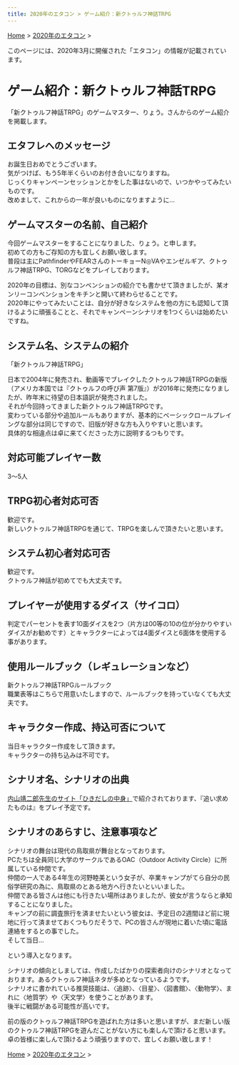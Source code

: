 ```yaml
---
title: 2020年のエタコン > ゲーム紹介：新クトゥルフ神話TRPG
---
```

[Home](../) > [2020年のエタコン](index.md) >

このページには、2020年3月に開催された「エタコン」の情報が記載されています。

# ゲーム紹介：新クトゥルフ神話TRPG

「新クトゥルフ神話TRPG」のゲームマスター、りょう。さんからのゲーム紹介を掲載します。


## エタフレへのメッセージ

お誕生日おめでとうございます。  
気がつけば、もう5年半くらいのお付き合いになりますね。  
じっくりキャンペーンセッションとかをした事はないので、いつかやってみたいものです。  
改めまして、これからの一年が良いものになりますように…  

## ゲームマスターの名前、自己紹介

今回ゲームマスターをすることになりました、りょう。と申します。  
初めての方もご存知の方も宜しくお願い致します。  
普段は主にPathfinderやFEARさんのトーキョーN◎VAやエンゼルギア、クトゥルフ神話TRPG、TORGなどをプレイしております。

2020年の目標は、別なコンベンションの紹介でも書かせて頂きましたが、某オンリーコンベンションをキチンと開いて終わらせることです。  
2020年にやってみたいことは、自分が好きなシステムを他の方にも認知して頂けるように頑張ることと、それでキャンペーンシナリオを1つくらいは始めたいですね。

## システム名、システムの紹介

「新クトゥルフ神話TRPG」

日本で2004年に発売され、動画等でブレイクしたクトゥルフ神話TRPGの新版（アメリカ本国では『クトゥルフの呼び声 第7版』）が2016年に発売になりましたが、昨年末に待望の日本語訳が発売されました。  
それが今回持ってきました新クトゥルフ神話TRPGです。  
変わっている部分や追加ルールもありますが、基本的にベーシックロールプレイングな部分は同じですので、旧版が好きな方も入りやすいと思います。  
具体的な相違点は卓に来てくださった方に説明するつもりです。

## 対応可能プレイヤー数

3～5人

## TRPG初心者対応可否

歓迎です。  
新しいクトゥルフ神話TRPGを通じて、TRPGを楽しんで頂きたいと思います。

## システム初心者対応可否

歓迎です。  
クトゥルフ神話が初めてでも大丈夫です。

## プレイヤーが使用するダイス（サイコロ）

判定でパーセントを表す10面ダイスを2つ（片方は00等の10の位が分かりやすいダイスがお勧めです）とキャラクターによっては4面ダイスと6面体を使用する事があります。

## 使用ルールブック（レギュレーションなど）

新クトゥルフ神話TRPGルールブック  
職業表等はこちらで用意いたしますので、ルールブックを持っていなくても大丈夫です。

## キャラクター作成、持込可否について

当日キャラクター作成をして頂きます。  
キャラクターの持ち込みは不可です。

## シナリオ名、シナリオの出典

<a href="http://coc.a.la9.jp/" target="_blank">内山靖二郎先生のサイト「ひきだしの中身」</a>で紹介されております、『追い求めたものは』をプレイ予定です。

## シナリオのあらすじ、注意事項など

シナリオの舞台は現代の鳥取県が舞台となっております。  
PCたちは全員同じ大学のサークルであるOAC（Outdoor Activity Circle）に所属している仲間です。  
仲間の一人である4年生の河野睦美という女子が、卒業キャンプがてら自分の民俗学研究の為に、鳥取県のとある地方へ行きたいといいました。  
仲間である皆さんは他にも行きたい場所はありましたが、彼女が言うならと承知することになりました。  
キャンプの前に調査旅行を済ませたいという彼女は、予定日の2週間ほど前に現地に行って済ませておくつもりだそうで、PCの皆さんが現地に着いた頃に電話連絡をするとの事でした。  
そして当日…

という導入となります。

シナリオの傾向としましては、作成したばかりの探索者向けのシナリオとなっております。あるクトゥルフ神話ネタが多めとなっているようです。  
シナリオに書かれている推奨技能は、〈追跡〉、〈目星〉、〈図書館〉、〈動物学〉、まれに〈地質学〉や〈天文学〉を使うことがあります。  
後半に戦闘がある可能性が高いです。

前の版のクトゥルフ神話TRPGを遊ばれた方は多いと思いますが、まだ新しい版のクトゥルフ神話TRPGを遊んだことがない方にも楽しんで頂けると思います。  
卓の皆様に楽しんで頂けるよう頑張りますので、宜しくお願い致します！

[Home](../) > [2020年のエタコン](index.md) >

